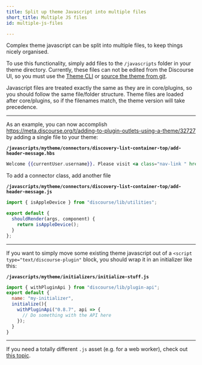 ```yaml
---
title: Split up theme Javascript into multiple files
short_title: Multiple JS files
id: multiple-js-files

---
```

Complex theme javascript can be split into multiple files, to keep things nicely organised. 

To use this functionality, simply add files to the `/javascripts` folder in your theme directory. Currently, these files can not be edited from the Discourse UI, so you must use the [Theme CLI](https://meta.discourse.org/t/discourse-theme-cli-console-app-to-help-you-build-themes/82950) or [source the theme from git](https://meta.discourse.org/t/how-to-source-a-theme-from-a-private-git-repository/82584). 

Javascript files are treated exactly the same as they are in core/plugins, so you should follow the same file/folder structure. Theme files are loaded after core/plugins, so if the filenames match, the theme version will take precedence.

---

As an example, you can now accomplish https://meta.discourse.org/t/adding-to-plugin-outlets-using-a-theme/32727 by adding a single file to your theme:


**`/javascripts/mytheme/connectors/discovery-list-container-top/add-header-message.hbs`**

```handlebars
Welcome {{currentUser.username}}. Please visit <a class="nav-link " href="http://google.com" target="_blank">My Site</a>
```

To add a connector class, add another file

**`/javascripts/mytheme/connectors/discovery-list-container-top/add-header-message.js`**
```javascript
import { isAppleDevice } from "discourse/lib/utilities";

export default {
  shouldRender(args, component) {
    return isAppleDevice();
  }
};
```

---

If you want to simply move some existing theme javascript out of a `<script type="text/discourse-plugin"` block, you should wrap it in an initializer like this:

**`/javascripts/mytheme/initializers/initialize-stuff.js`**

```javascript
import { withPluginApi } from "discourse/lib/plugin-api";
export default {
  name: "my-initializer",
  initialize(){
    withPluginApi("0.8.7", api => {
      // Do something with the API here
    });
  }
}
```

---

If you need a totally different `.js` asset (e.g. for a web worker), check out [this topic](https://meta.discourse.org/t/discourse-theme-components-now-support-wasm/223574?u=david).
